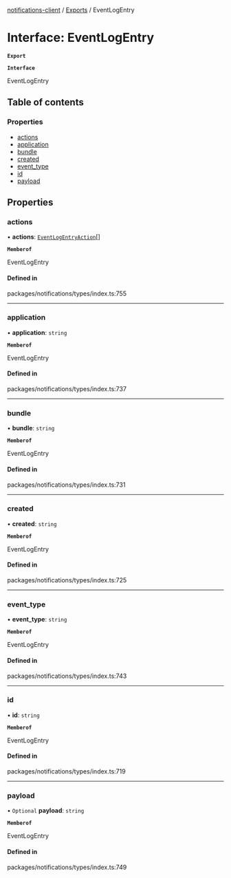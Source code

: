 [notifications-client](../README.md) / [Exports](../modules.md) / EventLogEntry

# Interface: EventLogEntry

**`Export`**

**`Interface`**

EventLogEntry

## Table of contents

### Properties

- [actions](EventLogEntry.md#actions)
- [application](EventLogEntry.md#application)
- [bundle](EventLogEntry.md#bundle)
- [created](EventLogEntry.md#created)
- [event\_type](EventLogEntry.md#event_type)
- [id](EventLogEntry.md#id)
- [payload](EventLogEntry.md#payload)

## Properties

### actions

• **actions**: [`EventLogEntryAction`](EventLogEntryAction.md)[]

**`Memberof`**

EventLogEntry

#### Defined in

packages/notifications/types/index.ts:755

___

### application

• **application**: `string`

**`Memberof`**

EventLogEntry

#### Defined in

packages/notifications/types/index.ts:737

___

### bundle

• **bundle**: `string`

**`Memberof`**

EventLogEntry

#### Defined in

packages/notifications/types/index.ts:731

___

### created

• **created**: `string`

**`Memberof`**

EventLogEntry

#### Defined in

packages/notifications/types/index.ts:725

___

### event\_type

• **event\_type**: `string`

**`Memberof`**

EventLogEntry

#### Defined in

packages/notifications/types/index.ts:743

___

### id

• **id**: `string`

**`Memberof`**

EventLogEntry

#### Defined in

packages/notifications/types/index.ts:719

___

### payload

• `Optional` **payload**: `string`

**`Memberof`**

EventLogEntry

#### Defined in

packages/notifications/types/index.ts:749
